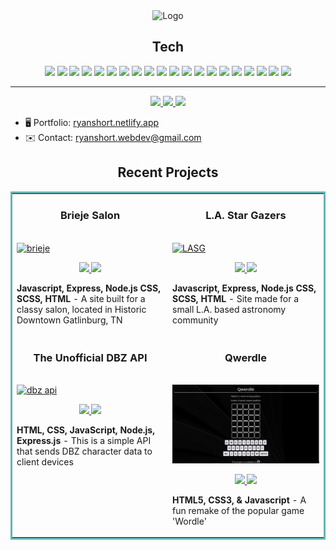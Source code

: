 
<div align="center">
    <img src="https://media.licdn.com/dms/image/D5616AQGVvH8ttMi0zQ/profile-displaybackgroundimage-shrink_350_1400/0/1670272851637?e=1680134400&v=beta&t=wV-kpbn7lpZjJYttOaevyNvqZPZIBpzWqEAmSJQ-iak" alt="Logo">
    </a>
</div>

<h2 align="center">Tech</h2>

<p align="center">
    <img src="https://img.shields.io/static/v1?label=|&message=HTML5&color=23555f&style=plastic&logo=html5"/>
    <img src="https://img.shields.io/static/v1?label=|&message=CSS3&color=285f65&style=plastic&logo=css3"/>
    <img src="https://img.shields.io/static/v1?label=|&message=SASS&color=2b625f&style=plastic&logo=sass"/>
    <img src="https://img.shields.io/static/v1?label=|&message=Bootstrap&color=316c5e&style=plastic&logo=bootstrap"/>
    <img src="https://img.shields.io/static/v1?label=|&message=JavaScript&color=3c7f5d&style=plastic&logo=javascript"/>
    <img src="https://img.shields.io/static/v1?label=|&message=React.js&color=4a935c&style=plastic&logo=react"/>
    <img src="https://img.shields.io/static/v1?label=|&message=C%23&color=cbb148&style=plastic&logo=csharp"/>
    <img src="https://img.shields.io/static/v1?label=|&message=dotnet&color=cbb148&style=plastic&logo=dotnet"/>
    <img src="https://img.shields.io/static/v1?label=|&message=Typescript&color=4a935c&style=plastic&logo=typescript"/>
    <img src="https://img.shields.io/static/v1?label=|&message=Selenium&color=cdf998&style=plastic&logo=selenium"/>
    <img src="https://img.shields.io/static/v1?label=|&message=Wordpress&color=cdd148&style=plastic&logo=wordpress"/>
    <img src="https://img.shields.io/static/v1?label=|&message=SQL&color=2b625f&style=plastic&logo=sql"/>
    <img src="https://img.shields.io/static/v1?label=|&message=Adobe&color=98bf53&style=plastic&logo=adobe"/>
    <img src="https://img.shields.io/static/v1?label=|&message=Mongo-DB&color=cdd148&style=plastic&logo=mongodb"/>
    <img src="https://img.shields.io/static/v1?label=|&message=Express&color=bbb111&style=plastic&logo=express"/>
    <img src="https://img.shields.io/static/v1?label=|&message=Webpack&color=bbb111&style=plastic&logo=webpack"/>
    <img src="https://img.shields.io/static/v1?label=|&message=Linux&color=bbb111&style=plastic&logo=linux"/>
    <img src="https://img.shields.io/static/v1?label=|&message=Netlify&color=cbb148&style=plastic&logo=netlify"/>
    <img src="https://img.shields.io/static/v1?label=|&message=Git&color=cbb148&style=plastic&logo=git"/>
    <img src="https://img.shields.io/static/v1?label=|&message=GitHub&color=cbb148&style=plastic&logo=github"/>
</p>

---

<p align="center">
  <a href="https://ryanshort.netlify.app" target="_blank">
    <img src="https://img.shields.io/static/v1?label=|&message=Website&color=23555f&style=plastic&logo=react&logo-color=white"/>
  </a>
  <a href="https://www.codewars.com/users/ryanS_" target="_blank">
    <img src="https://www.codewars.com/users/ryanS_/badges/micro">
  </a>
  <a href="https://www.linkedin.com/in/ryanshort-developer/" target="_blank">
    <img src="https://img.shields.io/static/v1?label=|&message=LinkedIn&color=cdf998&style=plastic&logo=linkedin&logo-color=white"/>
  </a>
<!--   <a href="resume" target="_blank">
      <img src="https://img.shields.io/static/v1?label=|&message=RESUME&color=23555f&style=plastic&logo=react&logo-color=white"/>
  </a> -->
</p>


*   🖥️  Portfolio: [ryanshort.netlify.app](http://ryanshort.netlify.app)
*   ✉️  Contact: [ryanshort.webdev@gmail.com](mailto:ryanshort.webdev@gmail.com)


<h2 align="center">Recent Projects</h2>
<table bordercolor="#66b2b2">
  
  <tr>
    <td width="50%" valign="top">
      <h3 align="center">Brieje Salon</h3>
        <br />
        <a target="_blank" href="https://brieje.netlify.app/">
            <img src="brieje_animated.gif" width="100%" alt="brieje"/>
        </a>
        <br />
        <p align="center">
          
  <a href="#" target="_blank">
    <img src="https://img.shields.io/static/v1?label=|&message=Repo&color=23555f&style=plastic&logo=github&logo-color=white"/>
  </a>  
  <a href="https://brieje.netlify.app/" target="_blank">
    <img src="https://img.shields.io/static/v1?label=|&message=Website&color=cdf998&style=plastic&logo=wordpress&logo-color=white"/>
  </a>
      </p>
        <p><strong>Javascript, Express, Node.js CSS, SCSS, HTML</strong> - A site built for a classy salon, located in Historic Downtown Gatlinburg, TN</p>
    </td>
    <td width="50%" valign="top">
      <h3 align="center">L.A. Star Gazers</h3>
        <br />
      <a target="_blank" href="https://lastargazers.netlify.app/">
            <img src="star-gazers-animated10.gif" width="100%"  alt="LASG"/>
        </a>
        <br />
        <p align="center">
          
  <a href="https://github.com/RyanShort13110/stargazers" target="_blank">
    <img src="https://img.shields.io/static/v1?label=|&message=Repo&color=23555f&style=plastic&logo=github&logo-color=white"/>
  </a>
  <a href="https://lastargazers.netlify.app/" target="_blank">
    <img src="https://img.shields.io/static/v1?label=|&message=Website&color=cdf998&style=plastic&logo=wordpress&logo-color=white"/>
  </a>
      </p>
        <p><strong>Javascript, Express, Node.js CSS, SCSS, HTML</strong> - Site made for a small L.A. based astronomy community</p>
    </td>
  </tr>
  
  <tr>
    <td width="50%" valign="top">
      <h3 align="center">The Unofficial DBZ API</h3>
      <br />
        <a target="_blank" href="https://unofficialdbzapi.netlify.app/">
          <img src="dbzDocSite.gif" width="100%" alt="dbz api"/>
        </a>
      <br />
        <p align="center">
  <a href="https://github.com/RyanShort13110/dbz-api" target="_blank">
    <img src="https://img.shields.io/static/v1?label=|&message=Repo&color=23555f&style=plastic&logo=github&logo-color=white"/>
  </a>
  <a href="https://unofficialdbzapi.netlify.app/" target="_blank">
    <img src="https://img.shields.io/static/v1?label=|&message=Website&color=cdf998&style=plastic&logo=wordpress&logo-color=white"/>
  </a>
      </p>
        <p><strong>HTML, CSS, JavaScript, Node.js, Express.js</strong> - This is a simple API that sends DBZ character data to client devices</p>
    </td>
    <td width="50%" valign="top">
      <h3 align="center">Qwerdle</h3>
        <br />
        <a target="_blank" href="https://qwerdle.netlify.app/">
          <img src="qwerdlebiggif.gif" width="100%" alt="qwerdle gif"/>
        </a>
        <br />
        <p align="center">
          
  <a href="https://github.com/RyanShort13110/qwerdle" target="_blank">
    <img src="https://img.shields.io/static/v1?label=|&message=Repo&color=23555f&style=plastic&logo=github&logo-color=white"/>
  </a>
  <a href="https://qwerdle.netlify.app/" target="_blank">
    <img src="https://img.shields.io/static/v1?label=|&message=Website&color=cdf998&style=plastic&logo=wordpress&logo-color=white"/>
  </a>
      </p>
        <p><strong>HTML5, CSS3, & Javascript</strong> - A fun remake of the popular game 'Wordle'</p>
    </td>
  </tr>
</table>
